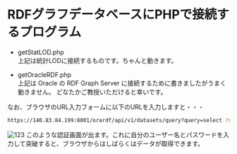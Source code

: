 # RDFグラフデータベースにPHPで接続するプログラム

* getStatLOD.php<br>
上記は統計LODに接続するものです。ちゃんと動きます。

* getOracleRDF.php<br>
上記は Oracle の RDF Graph Server に接続するために書きましたがうまく動きません。
どなたかご教授いただけると幸いです。


なお、ブラウザのURL入力フォームに以下のURLを入力しますと・・・
```bash
https://140.83.84.199:8001/orardf/api/v1/datasets/query?query=select ?s ?p ?o where { ?s ?p ?o} limit 10&datasource=OLACLEMIRKODB2&datasetDef={"metadata":[{"networkOwner":"ADMIN","networkName":"SEMNET01","models":["data1980"]}]}
```
 ![123](https://user-images.githubusercontent.com/39124856/141647364-cebe5b19-78fe-4bfa-b764-1eb497ceba5b.png)
このような認証画面が出ます。これに自分のユーザー名とパスワードを入力して突破すると、ブラウザからはしばらくはデータが取得できます。
